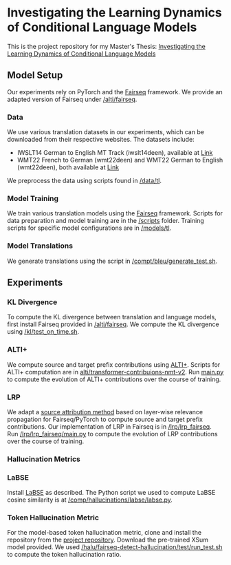 # Investigating the Learning Dynamics of Conditional Language Models

This is the project repository for my Master's Thesis: [Investigating the Learning Dynamics of Conditional Language Models](https://www.research-collection.ethz.ch/handle/20.500.11850/697969)

## Model Setup

Our experiments rely on PyTorch and the [Fairseq](https://github.com/facebookresearch/fairseq) framework. We provide an adapted version of Fairseq under [/alti/fairseq](/alti/fairseq).

### Data

We use various translation datasets in our experiments, which can be downloaded from their respective websites. The datasets include:

- IWSLT14 German to English MT Track (iwslt14deen), available at [Link](https://wit3.fbk.eu/2014-01)
- WMT22 French to German (wmt22deen) and WMT22 German to English (wmt22deen), both available at [Link](https://www.statmt.org/wmt22/translation-task.html)

We preprocess the data using scripts found in [/data/tl](/data/tl).

### Model Training

We train various translation models using the [Fairseq](https://github.com/facebookresearch/fairseq) framework. Scripts for data preparation and model training are in the [/scripts](/scripts) folder. Training scripts for specific model configurations are in [/models/tl](/models/tl).

### Model Translations

We generate translations using the script in [/compt/bleu/generate_test.sh](/compt/bleu/generate_test.sh).

## Experiments

### KL Divergence

To compute the KL divergence between translation and language models, first install Fairseq provided in [/alti/fairseq](/alti/fairseq). We compute the KL divergence using [/kl/test_on_time.sh](/kl/test_on_time.sh).

### ALTI+

We compute source and target prefix contributions using [ALTI+](https://github.com/mt-upc/transformer-contributions-nmt). Scripts for ALTI+ computation are in [alti/transformer-contribuions-nmt-v2](/alti/transformer-contribuions-nmt-v2). Run [main.py](/alti/transformer-contribuions-nmt-v2/main.py) to compute the evolution of ALTI+ contributions over the course of training.

### LRP

We adapt a [source attribution method](https://github.com/lena-voita/the-story-of-heads) based on layer-wise relevance propagation for Fairseq/PyTorch to compute source and target prefix contributions. Our implementation of LRP in Fairseq is in [/lrp/lrp_fairseq](/lrp/lrp_fairseq). Run [/lrp/lrp_fairseq/main.py](/lrp/lrp_fairseq/main.py) to compute the evolution of LRP contributions over the course of training.

### Hallucination Metrics

### LaBSE

Install [LaBSE](https://huggingface.co/sentence-transformers/LaBSE) as described. The Python script we used to compute LaBSE cosine similarity is at [/comp/hallucinations/labse/labse.py](/comp/hallucinations/labse/labse.py).

### Token Hallucination Metric

For the model-based token hallucination metric, clone and install the repository from the [project repository](https://github.com/violet-zct/fairseq-detect-hallucination). Download the pre-trained XSum model provided. We used [/halu/fairseq-detect-hallucination/test/run_test.sh](/halu/fairseq-detect-hallucination/test/run_test.sh) to compute the token hallucination ratio.
